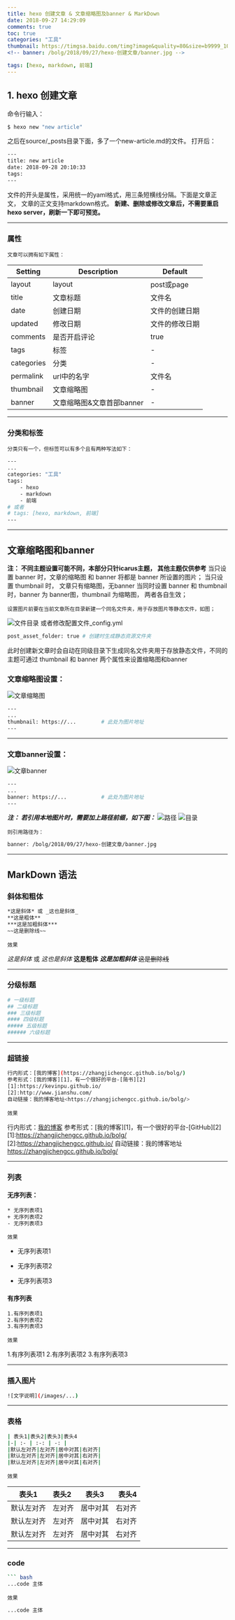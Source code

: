 ```yaml
---
title: hexo 创建文章 & 文章缩略图及banner & MarkDown
date: 2018-09-27 14:29:09
comments: true
toc: true
categories: "工具"
thumbnail: https://timgsa.baidu.com/timg?image&quality=80&size=b9999_10000&sec=1538137142415&di=6ea66fbfbb708b7280625217af646afb&imgtype=0&src=http%3A%2F%2Fi1.hdslb.com%2Fvideo%2F08%2F086510262d86a381a52a3651174dbd4d.jpg
<!-- banner: /bolg/2018/09/27/hexo-创建文章/banner.jpg -->

tags: [hexo, markdown, 前端]
---
```


## 1. hexo 创建文章
命令行输入：
``` bash
$ hexo new "new article"
```
之后在source/_posts目录下面，多了一个new-article.md的文件。
打开后：
``` bash
---
title: new article
date: 2018-09-28 20:10:33
tags:
---

```
文件的开头是属性，采用统一的yaml格式，用三条短横线分隔。下面是文章正文， 文章的正文支持markdown格式。
**新建、删除或修改文章后，不需要重启hexo server，刷新一下即可预览。**


***

### 属性
	文章可以拥有如下属性：

|  Setting   |        Description        |    Default     |
|------------|---------------------------|----------------|
| layout     | layout                    | post或page     |
| title      | 文章标题                  | 文件名         |
| date       | 创建日期                  | 文件的创建日期 |
| updated    | 修改日期                  | 文件的修改日期 |
| comments   | 是否开启评论              | true           |
| tags       | 标签                      | -              |
| categories | 分类                      | -              |
| permalink  | url中的名字               | 文件名         |
| thumbnail  | 文章缩略图                | -              |
| banner     | 文章缩略图&文章首部banner | -              |

***

### 分类和标签

	分类只有一个，但标签可以有多个且有两种写法如下：

``` bash
---
...
categories: "工具"
tags:
    - hexo
    - markdown
    - 前端
# 或者
# tags: [hexo, markdown, 前端]
---
```
***

## 文章缩略图和banner
**注： 不同主题设置可能不同，本部分只针icarus主题， 其他主题仅供参考**
当只设置 banner 时，文章的缩略图 和 banner 将都是 banner 所设置的图片；
当只设置 thumbnail 时， 文章只有缩略图，无banner
当同时设置 banner 和 thumbnail 时，banner 为 banner图，thumbnail 为缩略图， 两者各自生效；

	设置图片前要在当前文章所在目录新建一个同名文件夹，用于存放图片等静态文件，如图；
![文件目录](hexo-创建文章/wenjian.jpg)
	或者修改配置文件\_config.yml
``` bash
post_asset_folder: true # 创建时生成静态资源文件夹
```
此时创建新文章时会自动在同级目录下生成同名文件夹用于存放静态文件，不同的主题可通过 thumbnail 和 banner 两个属性来设置缩略图和banner

### 文章缩略图设置：
![文章缩略图](hexo-创建文章/suoluetu.png)
``` bash
---
...
thumbnail: https://...        # 此处为图片地址
---
```

***

### 文章banner设置：
![文章banner](hexo-创建文章/banner.jpg)
``` bash
---
...
banner: https://...           # 此处为图片地址
---
```
***注： 若引用本地图片时，需要加上路径前缀，如下图：***
![路径](hexo-创建文章/lujing.jpg)
![目录](hexo-创建文章/lujing2.jpg)
	
	则引用路径为：
``` bash
banner: /bolg/2018/09/27/hexo-创建文章/banner.jpg
```

***

## MarkDown 语法

### 斜体和粗体
``` bash
*这是斜体* 或 _这也是斜体_ 
**这是粗体**
***这是加粗斜体***
~~这是删除线~~
```

	效果
*这是斜体* 或 _这也是斜体_ 
**这是粗体**
***这是加粗斜体***
~~这是删除线~~

***

### 分级标题
``` bash
# 一级标题
## 二级标题
### 三级标题
#### 四级标题
##### 五级标题
###### 六级标题
```

<!-- 	效果
# 一级标题
## 二级标题
### 三级标题
#### 四级标题
##### 五级标题
###### 六级标题 -->

***

### 超链接
``` bash
行内形式：[我的博客](https://zhangjichengcc.github.io/bolg/)
参考形式：[我的博客][1]，有一个很好的平台-[简书][2]
[1]:https://kevinpu.github.io/
[2]:http://www.jianshu.com/
自动链接：我的博客地址<https://zhangjichengcc.github.io/bolg/>
```
	
	效果
行内形式：[我的博客](https://zhangjichengcc.github.io/bolg/)
参考形式：[我的博客][1]，有一个很好的平台-[GitHub][2]
[1]:https://zhangjichengcc.github.io/bolg/
[2]:https://zhangjichengcc.github.io/
自动链接：我的博客地址<https://zhangjichengcc.github.io/bolg/>


***

### 列表
#### 无序列表：
``` bash
* 无序列表项1
+ 无序列表项2
- 无序列表项3
```

	效果
* 无序列表项1
+ 无序列表项2
- 无序列表项3

#### 有序列表
``` bash
1.有序列表项1
2.有序列表项2
3.有序列表项3
```

	效果
1.有序列表项1
2.有序列表项2
3.有序列表项3

***

### 插入图片
``` bash
![文字说明](/images/...)
```

***

### 表格
``` bash
| 表头1|表头2|表头3|表头4
|-| :- | :-: | -: |
|默认左对齐|左对齐|居中对其|右对齐|
|默认左对齐|左对齐|居中对其|右对齐|
|默认左对齐|左对齐|居中对其|右对齐|
```

	效果
| 表头1|表头2|表头3|表头4
|-| :- | :-: | -: |
|默认左对齐|左对齐|居中对其|右对齐|
|默认左对齐|左对齐|居中对其|右对齐|
|默认左对齐|左对齐|居中对其|右对齐|

***

### code
``` bash
``` bash
...code 主体
```

	效果
``` bash
...code 主体
```